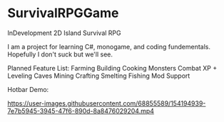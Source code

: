 ﻿# SurvivalRPGGame
InDevelopment 2D Island Survival RPG

I am a project for learning C#, monogame, and coding fundementals. Hopefully I don't suck but we'll see.

Planned Feature List:
    Farming
    Building
    Cooking
    Monsters
    Combat
    XP + Leveling
    Caves
    Mining
    Crafting
    Smelting
    Fishing
    Mod Support



Hotbar Demo:

https://user-images.githubusercontent.com/68855589/154194939-7e7b5945-3945-47f6-890d-8a8476029204.mp4

